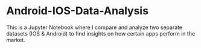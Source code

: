 # Android-IOS-Data-Analysis
This is a Jupyter Notebook where I compare and analyze two separate datasets (IOS &amp; Android) to find insights on how certain apps perform in the market.
